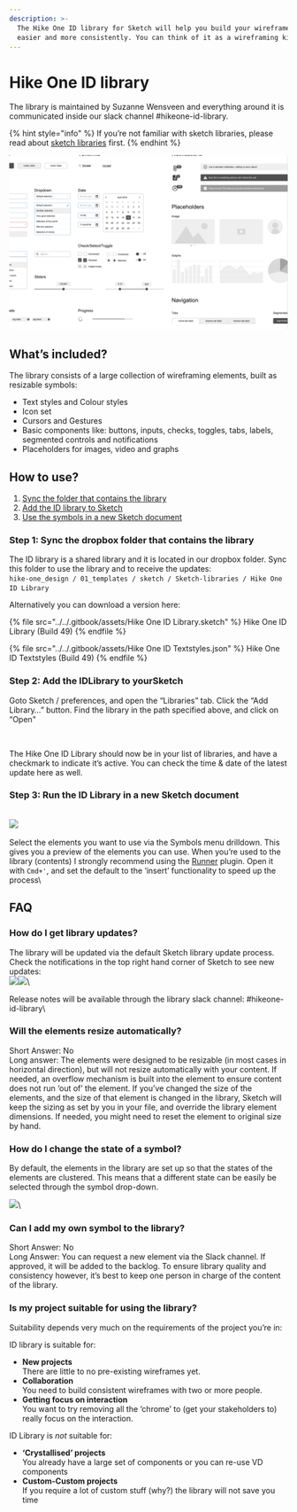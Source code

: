 ```yaml
---
description: >-
  The Hike One ID library for Sketch will help you build your wireframes faster,
  easier and more consistently. You can think of it as a wireframing kit.
---
```


# Hike One ID library

The library is maintained by Suzanne Wensveen and everything around it is communicated inside our slack channel #hikeone-id-library.&#x20;

{% hint style="info" %}
If you’re not familiar with sketch libraries, please read about [sketch libraries](sketch-libraries.md) first.
{% endhint %}

![](<../../.gitbook/assets/image (18).png>)

## What’s included?

The library consists of a large collection of wireframing elements, built as resizable symbols:

* Text styles and Colour styles
* Icon set
* Cursors and Gestures
* Basic components like: buttons, inputs, checks, toggles, tabs, labels, segmented controls and notifications
* Placeholders for images, video and graphs

## How to use?

1. [Sync the folder that contains the library](id-library.md#step-1-sync-the-dropbox-folder-that-contains-the-library)
2. [Add the ID library to Sketch](id-library.md#step-2-addthe-idlibrary-to-yoursketch)
3. [Use the symbols in a new Sketch document](id-library.md#step-3-run-the-idlibrary-in-a-new-sketch-document)

### Step 1: Sync the dropbox folder that contains the library

The ID library is a shared library and it is located in our dropbox folder. Sync this folder to use the library and to receive the updates:\
`hike-one_design / 01_templates / sketch / Sketch-libraries / Hike One ID Library`

Alternatively you can download a version here:

{% file src="../../.gitbook/assets/Hike One ID Library.sketch" %}
Hike One ID Library (Build 49)
{% endfile %}

{% file src="../../.gitbook/assets/Hike One ID Textstyles.json" %}
Hike One ID Textstyles (Build 49)
{% endfile %}

### Step 2: Add the IDLibrary to yourSketch

Goto Sketch / preferences, and open the “Libraries” tab. Click the “Add Library…” button. Find the library in the path specified above, and click on “Open"

<img src="https://d2mxuefqeaa7sj.cloudfront.net/s_598DC75F4013E4EE7F43BBC5B705750AC132BFEC91E1DBAE92EA7D1567BFF764_1532343865926_image.png" alt="" data-size="original"><img src="https://d2mxuefqeaa7sj.cloudfront.net/s_598DC75F4013E4EE7F43BBC5B705750AC132BFEC91E1DBAE92EA7D1567BFF764_1532343783146_image.png" alt="" data-size="original">

The Hike One ID Library should now be in your list of libraries, and have a checkmark to indicate it’s active. You can check the time & date of the latest update here as well.

### Step 3: Run the ID Library in a new Sketch document

\
![](https://d2mxuefqeaa7sj.cloudfront.net/s_598DC75F4013E4EE7F43BBC5B705750AC132BFEC91E1DBAE92EA7D1567BFF764_1532338298902_image.png)

Select the elements you want to use via the Symbols menu drilldown. This gives you a preview of the elements you can use. When you’re used to the library (contents) I strongly recommend using the [Runner](http://sketchrunner.com/) plugin. Open it with `Cmd+'`, and set the default to the ‘insert’ functionality to speed up the process\


## FAQ

### How do I get library updates?

The library will be updated via the default Sketch library update process. Check the notifications in the top right hand corner of Sketch to see new updates:\
![](https://d2mxuefqeaa7sj.cloudfront.net/s_598DC75F4013E4EE7F43BBC5B705750AC132BFEC91E1DBAE92EA7D1567BFF764_1532339633746_image.png)![](https://d2mxuefqeaa7sj.cloudfront.net/s_598DC75F4013E4EE7F43BBC5B705750AC132BFEC91E1DBAE92EA7D1567BFF764_1532339660683_image.png)\


Release notes will be available through the library slack channel: #hikeone-id-library\


### Will the elements resize automatically?

Short Answer: No\
Long answer: The elements were designed to be resizable (in most cases in horizontal direction), but will not resize automatically with your content. If needed, an overflow mechanism is built into the element to ensure content does not run ‘out of’ the element. If you’ve changed the size of the elements, and the size of that element is changed in the library, Sketch will keep the sizing as set by you in your file, and override the library element dimensions. If needed, you might need to reset the element to original size by hand.

### How do I change the state of a symbol?

By default, the elements in the library are set up so that the states of the elements are clustered. This means that a different state can be easily be selected through the symbol drop-down.

![](https://d2mxuefqeaa7sj.cloudfront.net/s_598DC75F4013E4EE7F43BBC5B705750AC132BFEC91E1DBAE92EA7D1567BFF764_1532343131470_image.png)\


### Can I add my own symbol to the library?

Short Answer: No\
Long Answer: You can request a new element via the Slack channel. If approved, it will be added to the backlog. To ensure library quality and consistency however, it’s best to keep one person in charge of the content of the library.

### Is my project suitable for using the library?

Suitability depends very much on the requirements of the project you’re in:

ID library is suitable for:&#x20;

* **New projects**\
  There are little to no pre-existing wireframes yet.
* **Collaboration**\
  You need to build consistent wireframes with two or more people.
* **Getting focus on interaction**\
  You want to try removing all the ‘chrome’ to (get your stakeholders to) really focus on the interaction.

ID Library is _not_ suitable for:

* **‘Crystallised’ projects**\
  You already have a large set of components or you can re-use VD components
* **Custom-Custom projects**\
  If you require a lot of custom stuff (why?) the library will not save you time
